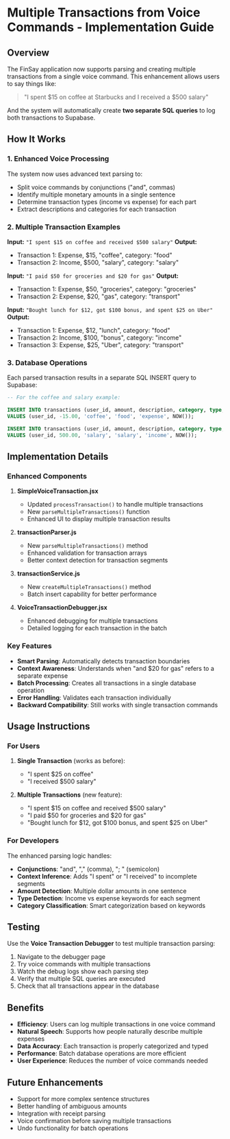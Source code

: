 # Multiple Transactions from Voice Commands - Implementation Guide

## Overview

The FinSay application now supports parsing and creating multiple transactions from a single voice command. This enhancement allows users to say things like:

> "I spent $15 on coffee at Starbucks and I received a $500 salary"

And the system will automatically create **two separate SQL queries** to log both transactions to Supabase.

## How It Works

### 1. Enhanced Voice Processing

The system now uses advanced text parsing to:

- Split voice commands by conjunctions ("and", commas)
- Identify multiple monetary amounts in a single sentence
- Determine transaction types (income vs expense) for each part
- Extract descriptions and categories for each transaction

### 2. Multiple Transaction Examples

**Input:** `"I spent $15 on coffee and received $500 salary"`
**Output:**

- Transaction 1: Expense, $15, "coffee", category: "food"
- Transaction 2: Income, $500, "salary", category: "salary"

**Input:** `"I paid $50 for groceries and $20 for gas"`
**Output:**

- Transaction 1: Expense, $50, "groceries", category: "groceries"
- Transaction 2: Expense, $20, "gas", category: "transport"

**Input:** `"Bought lunch for $12, got $100 bonus, and spent $25 on Uber"`
**Output:**

- Transaction 1: Expense, $12, "lunch", category: "food"
- Transaction 2: Income, $100, "bonus", category: "income"
- Transaction 3: Expense, $25, "Uber", category: "transport"

### 3. Database Operations

Each parsed transaction results in a separate SQL INSERT query to Supabase:

```sql
-- For the coffee and salary example:

INSERT INTO transactions (user_id, amount, description, category, type, created_at)
VALUES (user_id, -15.00, 'coffee', 'food', 'expense', NOW());

INSERT INTO transactions (user_id, amount, description, category, type, created_at)
VALUES (user_id, 500.00, 'salary', 'salary', 'income', NOW());
```

## Implementation Details

### Enhanced Components

1. **SimpleVoiceTransaction.jsx**

   - Updated `processTransaction()` to handle multiple transactions
   - New `parseMultipleTransactions()` function
   - Enhanced UI to display multiple transaction results

2. **transactionParser.js**

   - New `parseMultipleTransactions()` method
   - Enhanced validation for transaction arrays
   - Better context detection for transaction segments

3. **transactionService.js**

   - New `createMultipleTransactions()` method
   - Batch insert capability for better performance

4. **VoiceTransactionDebugger.jsx**
   - Enhanced debugging for multiple transactions
   - Detailed logging for each transaction in the batch

### Key Features

- **Smart Parsing**: Automatically detects transaction boundaries
- **Context Awareness**: Understands when "and $20 for gas" refers to a separate expense
- **Batch Processing**: Creates all transactions in a single database operation
- **Error Handling**: Validates each transaction individually
- **Backward Compatibility**: Still works with single transaction commands

## Usage Instructions

### For Users

1. **Single Transaction** (works as before):

   - "I spent $25 on coffee"
   - "I received $500 salary"

2. **Multiple Transactions** (new feature):
   - "I spent $15 on coffee and received $500 salary"
   - "I paid $50 for groceries and $20 for gas"
   - "Bought lunch for $12, got $100 bonus, and spent $25 on Uber"

### For Developers

The enhanced parsing logic handles:

- **Conjunctions**: "and", "," (comma), "; " (semicolon)
- **Context Inference**: Adds "I spent" or "I received" to incomplete segments
- **Amount Detection**: Multiple dollar amounts in one sentence
- **Type Detection**: Income vs expense keywords for each segment
- **Category Classification**: Smart categorization based on keywords

## Testing

Use the **Voice Transaction Debugger** to test multiple transaction parsing:

1. Navigate to the debugger page
2. Try voice commands with multiple transactions
3. Watch the debug logs show each parsing step
4. Verify that multiple SQL queries are executed
5. Check that all transactions appear in the database

## Benefits

- **Efficiency**: Users can log multiple transactions in one voice command
- **Natural Speech**: Supports how people naturally describe multiple expenses
- **Data Accuracy**: Each transaction is properly categorized and typed
- **Performance**: Batch database operations are more efficient
- **User Experience**: Reduces the number of voice commands needed

## Future Enhancements

- Support for more complex sentence structures
- Better handling of ambiguous amounts
- Integration with receipt parsing
- Voice confirmation before saving multiple transactions
- Undo functionality for batch operations
